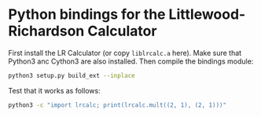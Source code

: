 # Python bindings for the Littlewood-Richardson Calculator

First install the LR Calculator (or copy `liblrcalc.a` here).
Make sure that Python3 anc Cython3 are also installed.
Then compile the bindings module:

```sh
python3 setup.py build_ext --inplace
```

Test that it works as follows:

```sh
python3 -c "import lrcalc; print(lrcalc.mult((2, 1), (2, 1)))"
```
